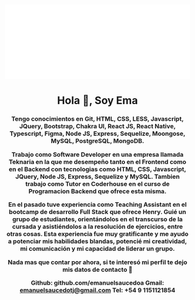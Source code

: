 <img src="https://github.com/emanuelsaucedoa/emanuelsaucedoa/blob/main/svg.svg" alt="hello world"/>


<h1 align="center">Hola 👋, Soy Ema</h1>

<h3 align="center">

Tengo conocimientos en Git, HTML, CSS, LESS, Javascript, JQuery, Bootstrap, Chakra UI, React JS, React Native, Typescript, Figma, Node JS, Express, Sequelize, Moongose, MySQL, PostgreSQL, MongoDB.

Trabajo como Software Developer en una empresa llamada Teknaria en la que me desempeño tanto en el Frontend como en el Backend con tecnologias como HTML, CSS, Javascript, JQuery, Node JS, Express, Sequelize y MySQL. Tambien trabajo como Tutor en Coderhouse en el curso de Programacion Backend que ofrece esta misma. 

En el pasado tuve experiencia como Teaching Assistant en el bootcamp de desarrollo Full Stack que ofrece Henry. Guié un grupo de estudiantes, orientándolos en el transcurso de la cursada y asistiéndolos a la resolución de ejercicios, entre otras cosas. Esta experiencia fue muy gratificante y me ayudo a potenciar mis habilidades blandas, potencié mi creatividad, mi comunicación y mi capacidad de liderar un grupo.

Nada mas que contar por ahora, si te interesó mi perfil te dejo mis datos de contacto 🙂

Github: github.com/emanuelsaucedoa 
Gmail: emanuelsaucedotj@gmail.com
Tel: +54 9 1151121854</h3>
